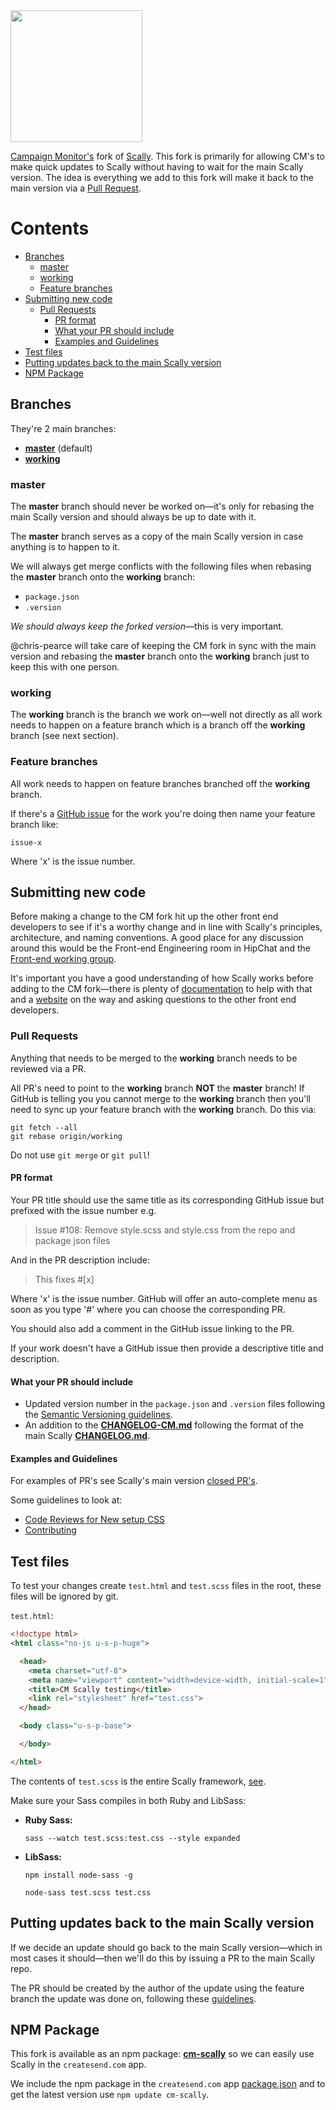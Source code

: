 <img src="https://dl.dropboxusercontent.com/s/anlzedtpekcnla7/logo.png" width="211">

[Campaign Monitor's](https://www.campaignmonitor.com/) fork of
[Scally](https://github.com/chris-pearce/scally). This fork is primarily for
allowing CM's to make quick updates to Scally without having to wait for the
main Scally version. The idea is everything we add to this fork will make it
back to the main version via a [Pull Request](https://help.github.com/articles/using-pull-requests/).




# Contents

- [Branches](#branches)
  - [master](#master)
  - [working](#working)
  - [Feature branches](#feature-branches)
- [Submitting new code](#submitting-new-code)
  - [Pull Requests](#pull-requests)
    - [PR format](#pr-format)
    - [What your PR should include](#what-your-pr-should-include)
    - [Examples and Guidelines](#examples-and-guidelines)
- [Test files](#test-files)
- [Putting updates back to the main Scally version](#putting-updates-back-to-the-main-scally-version)
- [NPM Package](#npm-package)




## Branches

They're 2 main branches:

- [**master**](https://github.com/campaignmonitor/scally/tree/master) (default)
- [**working**](https://github.com/campaignmonitor/scally/tree/working)

### master

The **master** branch should never be worked on—it's only for rebasing the main
Scally version and should always be up to date with it.

The **master** branch serves as a copy of the main Scally version in case
anything is to happen to it.

We will always get merge conflicts with the following files when rebasing the
**master** branch onto the **working** branch:

- `package.json`
- `.version`

*We should always keep the forked version*—this is very important.

@chris-pearce will take care of keeping the CM fork in sync with the main
version and rebasing the **master** branch onto the **working** branch just to
keep this with one person.

### working

The **working** branch is the branch we work on—well not directly as all work
needs to happen on a feature branch which is a branch off the **working**
branch (see next section).

### Feature branches

All work needs to happen on feature branches branched off the **working**
branch.

If there's a [GitHub issue](https://github.com/campaignmonitor/scally/issues)
for the work you're doing then name your feature branch like:

```
issue-x
```

Where 'x' is the issue number.




## Submitting new code

Before making a change to the CM fork hit up the other front end developers to
see if it's a worthy change and in line with Scally's principles, architecture,
and naming conventions. A good place for any discussion around this would be
the Front-end Engineering room in HipChat and the [Front-end working group](https://campmon.com/wiki/display/DEV/Front-end+working+group).

It's important you have a good understanding of how Scally works before adding
to the CM fork—there is plenty of [documentation](https://github.com/chris-pearce/scally/blob/master/README.md)
to help with that and a [website](http://scally.chris-pearce.me/) on the way
and asking questions to the other front end developers.

### Pull Requests

Anything that needs to be merged to the **working** branch needs to be
reviewed via a PR.

All PR's need to point to the **working** branch **NOT** the **master**
branch! If GitHub is telling you you cannot merge to the **working** branch
then you'll need to sync up your feature branch with the **working** branch.
Do this via:

```
git fetch --all
git rebase origin/working
```

Do not use `git merge` or `git pull`!

#### PR format

Your PR title should use the same title as its corresponding GitHub issue but
prefixed with the issue number e.g.

> Issue #108: Remove style.scss and style.css from the repo and package json
files

And in the PR description include:

> This fixes #[x]

Where 'x' is the issue number. GitHub will offer an auto-complete menu as soon
as you type '#' where you can choose the corresponding PR.

You should also add a comment in the GitHub issue linking to the PR.

If your work doesn't have a GitHub issue then provide a descriptive title and
description.

#### What your PR should include

- Updated version number in the `package.json` and `.version` files following
  the [Semantic Versioning guidelines](http://semver.org/).
- An addition to the [**CHANGELOG-CM.md**](https://github.com/campaignmonitor/scally/blob/working/CHANGELOG-CM.md)
  following the format of the main Scally [**CHANGELOG.md**](https://github.com/chris-pearce/scally/blob/master/CHANGELOG.md).

#### Examples and Guidelines

For examples of PR's see Scally's main version [closed PR's](https://github.com/chris-pearce/scally/pulls?q=is%3Apr+is%3Aclosed).

Some guidelines to look at:

- [Code Reviews for New setup CSS](https://campmon.com/wiki/display/DEV/Code+Reviews+for+New+setup+CSS)
- [Contributing](https://github.com/chris-pearce/scally#contributing)




## Test files

To test your changes create `test.html` and `test.scss` files in the root,
these files will be ignored by git.

`test.html`:

```html
<!doctype html>
<html class="no-js u-s-p-huge">

  <head>
    <meta charset="utf-8">
    <meta name="viewport" content="width=device-width, initial-scale=1">
    <title>CM Scally testing</title>
    <link rel="stylesheet" href="test.css">
  </head>

  <body class="u-s-p-base">

  </body>

</html>
```

The contents of `test.scss` is the entire Scally framework, [see](https://github.com/chris-pearce/scally#sample-master-stylesheet).

Make sure your Sass compiles in both Ruby and LibSass:

- **Ruby Sass:**

  `sass --watch test.scss:test.css --style expanded`
- **LibSass:**

  `npm install node-sass -g`

  `node-sass test.scss test.css`




## Putting updates back to the main Scally version

If we decide an update should go back to the main Scally version—which in most
cases it should—then we'll do this by issuing a PR to the main Scally repo.

The PR should be created by the author of the update using the feature branch
the update was done on, following these [guidelines](https://github.com/chris-pearce/scally#submitting-code-to-scally).




## NPM Package

This fork is available as an npm package: [**cm-scally**](https://www.npmjs.com/package/cm-scally)
so we can easily use Scally in the `createsend.com` app.

We include the npm package in the `createsend.com` app [package.json](https://git.campmon.com/Freshview/createsend.com/blob/master/build/package.json)
and to get the latest version use `npm update cm-scally`.

